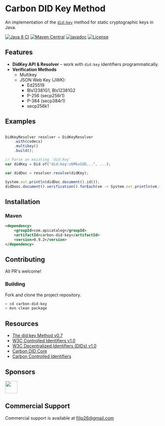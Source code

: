 # Carbon DID Key Method

An implementation of the [`did:key`](https://w3c-ccg.github.io/did-key-spec) method for static cryptographic keys in Java.

[![Java 8 CI](https://github.com/filip26/carbon-did-key/actions/workflows/java8-build.yml/badge.svg)](https://github.com/filip26/carbon-did-key/actions/workflows/java8-build.yml)
[![Maven Central](https://img.shields.io/maven-central/v/com.apicatalog/carbon-did-key.svg?label=Maven%20Central)](https://search.maven.org/artifact/com.apicatalog/carbon-did-key)
[![javadoc](https://javadoc.io/badge2/com.apicatalog/carbon-did-key/javadoc.svg)](https://javadoc.io/doc/com.apicatalog/carbon-did-key)
[![License](https://img.shields.io/badge/License-Apache%202.0-blue.svg)](https://opensource.org/licenses/Apache-2.0)


## Features

- **DidKey API & Resolver** – work with `did:key` identifiers programmatically.
- **Verification Methods**
  - Multikey
  - JSON Web Key (JWK):
    - Ed25519
    - Bls12381G1, Bls12381G2
    - P-256 (secp256r1)
    - P-384 (secp384r1)
    - secp256k1

## Examples

```javascript

DidKeyResolver resolver = DidKeyResolver
    .with(codecs)
    .multikey()
    .build();

// Parse an existing `did:key`
var didKey = Did.of("did:key:z6MkvG5D...", ...);

var didDoc = resolver.resolve(didKey);

System.out.println(didDoc.document().id());
didDooc.document().verification().forEach(vm -> System.out.println(vm.id()));
```

## Installation

### Maven

```xml
<dependency>
    <groupId>com.apicatalog</groupId>
    <artifactId>carbon-did-key</artifactId>
    <version>0.9.2</version>
</dependency>

```


## Contributing

All PR's welcome!


### Building

Fork and clone the project repository.

```bash
> cd carbon-did-key
> mvn clean package
```

## Resources

- [The did:key Method v0.7](https://w3c-ccg.github.io/did-key-spec)
- [W3C Controlled Identifiers v1.0](https://www.w3.org/TR/cid-1.0/)
- [W3C Decentralized Identifiers (DIDs) v1.0](https://www.w3.org/TR/did-core/)
- [Carbon DID Core](https://github.com/filip26/carbon-did-core)
- [Carbon Controlled Identifiers](https://github.com/filip26/carbon-cid)

## Sponsors

<a href="https://github.com/digitalbazaar">
  <img src="https://avatars.githubusercontent.com/u/167436?s=200&v=4" width="40" />
</a> 

## Commercial Support
Commercial support is available at filip26@gmail.com
  